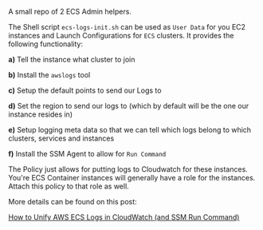 A small repo of 2 ECS Admin helpers.

The Shell script `ecs-logs-init.sh` can be used as `User Data` for you EC2 instances and Launch Configurations for `ECS` clusters.  It provides the following functionality:

**a)** Tell the instance what cluster to join

**b)** Install the `awslogs` tool

**c)** Setup the default points to send our Logs to

**d)** Set the region to send our logs to (which by default will be the one our instance resides in)

**e)** Setup logging meta data so that we can tell which logs belong to which clusters, services and instances

**f)** Install the SSM Agent to allow for `Run Command`

The Policy just allows for putting logs to Cloudwatch for these instances.  You're ECS Container instances will generally have a role for the instances.  Attach this policy to that role as well.

More details can be found on this post:

[How to Unify AWS ECS Logs in CloudWatch (and SSM Run Command)](http://start.jcolemorrison.com/how-to-unify-aws-ecs-logs-in-cloudwatch-and-ssm)